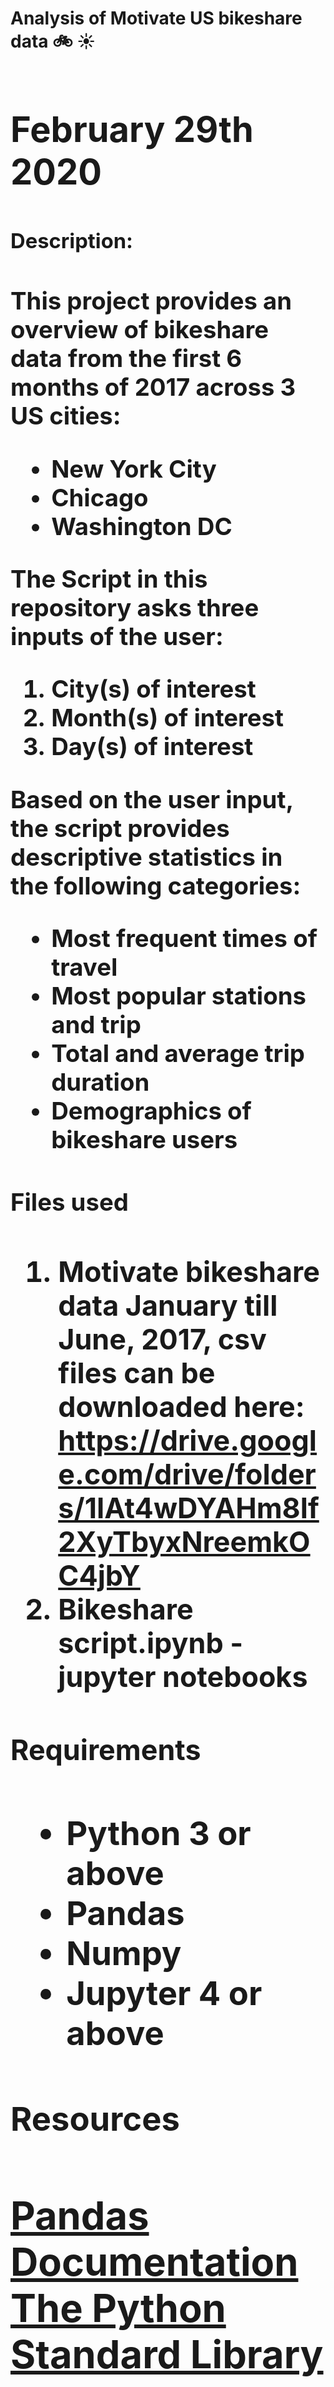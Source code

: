 **<h1> Analysis of Motivate US bikeshare data :bike: :sunny: <h1>**
February 29th 2020


**<h3> Description: <h3>**
This project provides an overview of bikeshare data from the first 6 months of 2017 across 3 US cities:
* New York City 
* Chicago 
* Washington DC 

The Script in this repository asks three inputs of the user:
1) City(s) of interest
2) Month(s) of interest 
3) Day(s) of interest

Based on the user input, the script provides descriptive statistics in the following categories: 
* Most frequent times of travel
* Most popular stations and trip
* Total and average trip duration
* Demographics of bikeshare users

**<h3> Files used <h3>**
1) Motivate bikeshare data January till June, 2017, csv files can be downloaded here: 
https://drive.google.com/drive/folders/1lAt4wDYAHm8lf2XyTbyxNreemkOC4jbY
2) Bikeshare script.ipynb - jupyter notebooks

**<h3> Requirements <h3>**
* Python 3 or above
* Pandas 
* Numpy
* Jupyter 4 or above 

**<h3> Resources <h3>**
[Pandas Documentation](https://pandas.pydata.org/docs/)
[The Python Standard Library](https://docs.python.org/3/)

